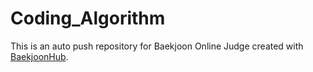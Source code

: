 # Coding_Algorithm
This is an auto push repository for Baekjoon Online Judge created with [BaekjoonHub](https://github.com/BaekjoonHub/BaekjoonHub).
